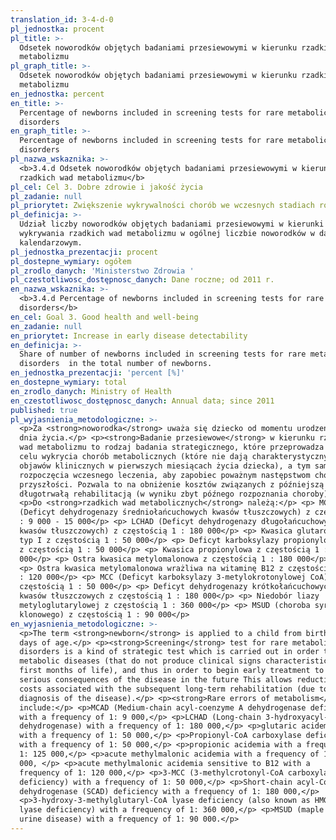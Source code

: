 ```yaml
---
translation_id: 3-4-d-0
pl_jednostka: procent
pl_title: >-
  Odsetek noworodków objętych badaniami przesiewowymi w kierunku rzadkich wad
  metabolizmu
pl_graph_title: >-
  Odsetek noworodków objętych badaniami przesiewowymi w kierunku rzadkich wad
  metabolizmu
en_jednostka: percent
en_title: >-
  Percentage of newborns included in screening tests for rare metabolic
  disorders
en_graph_title: >-
  Percentage of newborns included in screening tests for rare metabolic
  disorders
pl_nazwa_wskaznika: >-
  <b>3.4.d Odsetek noworodków objętych badaniami przesiewowymi w kierunku
  rzadkich wad metabolizmu</b>
pl_cel: Cel 3. Dobre zdrowie i jakość życia
pl_zadanie: null
pl_priorytet: Zwiększenie wykrywalności chorób we wczesnych stadiach rozwojowych
pl_definicja: >-
  Udział liczby noworodków objętych badaniami przesiewowymi w kierunki
  wykrywania rzadkich wad metabolizmu w ogólnej liczbie noworodków w danym roku
  kalendarzowym.
pl_jednostka_prezentacji: procent
pl_dostepne_wymiary: ogółem
pl_zrodlo_danych: 'Ministerstwo Zdrowia '
pl_czestotliwosc_dostępnosc_danych: Dane roczne; od 2011 r.
en_nazwa_wskaznika: >-
  <b>3.4.d Percentage of newborns included in screening tests for rare metabolic
  disorders</b>
en_cel: Goal 3. Good health and well-being
en_zadanie: null
en_priorytet: Increase in early disease detectability
en_definicja: >-
  Share of number of newborns included in screening tests for rare metabolic
  disorders  in the total number of newborns.
en_jednostka_prezentacji: 'percent [%]'
en_dostepne_wymiary: total
en_zrodlo_danych: Ministry of Health
en_czestotliwosc_dostępnosc_danych: Annual data; since 2011
published: true
pl_wyjasnienia_metodologiczne: >-
  <p>Za <strong>noworodka</strong> uważa się dziecko od momentu urodzenia do 27
  dnia życia.</p> <p><strong>Badanie przesiewowe</strong> w kierunku rzadkich
  wad metabolizmu to rodzaj badania strategicznego, które przeprowadza się w
  celu wykrycia chorób metabolicznych (które nie dają charakterystycznych
  objawów klinicznych w pierwszych miesiącach życia dziecka), a tym samym
  rozpoczęcia wczesnego leczenia, aby zapobiec poważnym następstwom choroby w
  przyszłości. Pozwala to na obniżenie kosztów związanych z późniejszą
  długotrwałą rehabilitacją (w wyniku zbyt późnego rozpoznania choroby).</p>
  <p>Do <strong>rzadkich wad metabolicznych</strong> należą:</p> <p> MCAD
  (Deficyt dehydrogenazy średniołańcuchowych kwasów tłuszczowych) z częstością 1
  : 9 000 - 15 000</p> <p> LCHAD (Deficyt dehydrogenazy długołańcuchowych
  kwasów tłuszczowych) z częstością 1 : 180 000</p> <p> Kwasica glutarowa
  typ I z częstością 1 : 50 000</p> <p> Deficyt karboksylazy propionylowej
  z częstością 1 : 50 000</p> <p> Kwasica propionylowa z częstością 1 : 125
  000</p> <p> Ostra kwasica metylomalonowa z częstością 1 : 180 000</p>
  <p> Ostra kwasica metylomalonowa wrażliwa na witaminę B12 z częstością 1
  : 120 000</p> <p> MCC (Deficyt karboksylazy 3-metylokrotonylowej CoA) z
  częstością 1 : 50 000</p> <p> Deficyt dehydrogenazy krótkołańcuchowych
  kwasów tłuszczowych z częstością 1 : 180 000</p> <p> Niedobór liazy
  metyloglutarylowej z częstością 1 : 360 000</p> <p> MSUD (choroba syropu
  klonowego) z częstością 1 : 90 000</p>
en_wyjasnienia_metodologiczne: >-
  <p>The term <strong>newborn</strong> is applied to a child from birth to 27
  days of age.</p> <p><strong>Screening</strong> test for rare metabolic
  disorders is a kind of strategic test which is carried out in order to detect
  metabolic diseases (that do not produce clinical signs characteristic in the
  first months of life), and thus in order to begin early treatment to prevent
  serious consequences of the disease in the future This allows reduction of
  costs associated with the subsequent long-term rehabilitation (due to delayed
  diagnosis of the disease).</p> <p><strong>Rare errors of metabolism</strong>
  include:</p> <p>MCAD (Medium-chain acyl-coenzyme A dehydrogenase deficiency)
  with a frequency of 1: 9 000,</p> <p>LCHAD (Long-chain 3-hydroxyacyl-CoA
  dehydrogenase) with a frequency of 1: 180 000,</p> <p>glutaric acidemia type 1
  with a frequency of 1: 50 000,</p> <p>Propionyl-CoA carboxylase deficiency
  with a frequency of 1: 50 000,</p> <p>propionic acidemia with a frequency of
  1: 125 000,</p> <p>acute methylmalonic acidemia with a frequency of 1: 180
  000, </p> <p>acute methylmalonic acidemia sensitive to B12 with a
  frequency of 1: 120 000,</p> <p>3-MCC (3-methylcrotonyl-CoA carboxylase
  deficiency) with a frequency of 1: 50 000,</p> <p>Short-chain acyl-CoA
  dehydrogenase (SCAD) deficiency with a frequency of 1: 180 000,</p>
  <p>3-hydroxy-3-methylglutaryl-CoA lyase deficiency (also known as HMG-CoA
  lyase deficiency) with a frequency of 1: 360 000,</p> <p>MSUD (maple syrup
  urine disease) with a frequency of 1: 90 000.</p>
---
```

